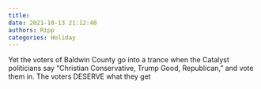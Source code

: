 ```yaml
---
title: 
date: 2021-10-13 21:12:40
authors: Ripp
categories: Holiday
---
```


 Yet the voters of Baldwin County go into a trance when the Catalyst politicians say “Christian Conservative,  Trump
Good,  Republican,” and vote them in.
The voters DESERVE what they get